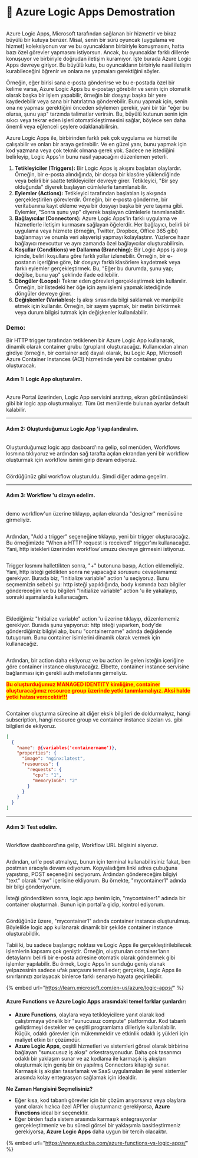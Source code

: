 # 💪 Azure Logic Apps Demostration

<figure><img src="../.gitbook/assets/azure-logic-apps.webp" alt=""><figcaption></figcaption></figure>

Azure Logic Apps, Microsoft tarafından sağlanan bir hizmettir ve biraz büyülü bir kutuya benzer. Misal, senin bir sürü oyuncak (uygulama ve hizmet) koleksiyonun var ve bu oyuncakların birbiriyle konuşmasını, hatta bazı özel görevler yapmasını istiyorsun. Ancak, bu oyuncaklar farklı dillerde konuşuyor ve birbiriyle doğrudan iletişim kuramıyor. İşte burada Azure Logic Apps devreye giriyor. Bu büyülü kutu, bu oyuncakların birbiriyle nasıl iletişim kurabileceğini öğrenir ve onlara ne yapmaları gerektiğini söyler.

Örneğin, eğer birisi sana e-posta gönderirse ve bu e-postada özel bir kelime varsa, Azure Logic Apps bu e-postayı görebilir ve senin için otomatik olarak başka bir işlem yapabilir, örneğin bir dosyayı başka bir yere kaydedebilir veya sana bir hatırlatma gönderebilir. Bunu yapmak için, senin ona ne yapması gerektiğini önceden söylemen gerekir, yani bir tür "eğer bu olursa, şunu yap" tarzında talimatlar verirsin. Bu, büyülü kutunun senin için sıkıcı veya tekrar eden işleri otomatikleştirmesini sağlar, böylece sen daha önemli veya eğlenceli şeylere odaklanabilirsin.

Azure Logic Apps ile, birbirinden farklı pek çok uygulama ve hizmet ile çalışabilir ve onları bir araya getirebilir. Ve en güzel yanı, bunu yapmak için kod yazmana veya çok teknik olmana gerek yok. Sadece ne istediğini belirleyip, Logic Apps'in bunu nasıl yapacağını düzenlemen yeterli.



1. **Tetikleyiciler (Triggers):** Bir Logic Apps iş akışını başlatan olaylardır. Örneğin, bir e-posta alındığında, bir dosya bir klasöre yüklendiğinde veya belirli bir saatte tetikleyiciler devreye girer. Tetikleyici, "Bir şey olduğunda" diyerek başlayan cümlelerle tanımlanabilir.
2. **Eylemler (Actions):** Tetikleyici tarafından başlatılan iş akışında gerçekleştirilen görevlerdir. Örneğin, bir e-posta gönderme, bir veritabanına kayıt ekleme veya bir dosyayı başka bir yere taşıma gibi. Eylemler, "Sonra şunu yap" diyerek başlayan cümlelerle tanımlanabilir.
3. **Bağlayıcılar (Connectors):** Azure Logic Apps'in farklı uygulama ve hizmetlerle iletişim kurmasını sağlayan öğelerdir. Her bağlayıcı, belirli bir uygulama veya hizmete (örneğin, Twitter, Dropbox, Office 365 gibi) bağlanmayı ve onunla veri alışverişi yapmayı kolaylaştırır. Yüzlerce hazır bağlayıcı mevcuttur ve aynı zamanda özel bağlayıcılar oluşturabilirsin.
4. **Koşullar (Conditions) ve Dallanma (Branching):** Bir Logic Apps iş akışı içinde, belirli koşullara göre farklı yollar izlenebilir. Örneğin, bir e-postanın içeriğine göre, bir dosyayı farklı klasörlere kaydetmek veya farklı eylemler gerçekleştirmek. Bu, "Eğer bu durumda, şunu yap; değilse, bunu yap" şeklinde ifade edilebilir.
5. **Döngüler (Loops):** Tekrar eden görevleri gerçekleştirmek için kullanılır. Örneğin, bir listedeki her öğe için aynı işlemi yapmak istediğinde döngüler devreye girer.
6. **Değişkenler (Variables):** İş akışı sırasında bilgi saklamak ve manipüle etmek için kullanılır. Örneğin, bir sayım yapmak, bir metin biriktirmek veya durum bilgisi tutmak için değişkenler kullanılabilir.



### Demo:

Bir HTTP trigger tarafından tetiklenen bir Azure Logic App kullanarak, dinamik olarak container grubu (grupları) oluşturacağız. Kullanıcıdan alınan girdiye (örneğin, bir container adı) dayalı olarak, bu Logic App, Microsoft Azure Container Instances (ACI) hizmetinde yeni bir container grubu oluşturacak.

#### Adım 1: Logic App oluşturalım.

<figure><img src="../.gitbook/assets/image (1) (1).png" alt=""><figcaption></figcaption></figure>

Azure Portal üzerinden, Logic App servisini arattırıp, ekran görüntüsündeki gibi bir logic app oluşturmalıyız. Tüm üst menülerde bulunan ayarlar default kalabilir.&#x20;

***

#### Adım 2: Oluşturduğumuz Logic App 'i yapılandıralım.

<figure><img src="../.gitbook/assets/image (1) (1) (1).png" alt=""><figcaption></figcaption></figure>

Oluşturduğumuz logic app dasboard'ına gelip, sol menüden, Workflows kısmına tıklıyoruz ve ardından sağ tarafta açılan ekrandan yeni bir workflow oluşturmak için workflow ismini girip devam ediyoruz.

<figure><img src="../.gitbook/assets/image (2) (1).png" alt=""><figcaption></figcaption></figure>

Gördüğünüz gibi workflow oluşturuldu. Şimdi diğer adıma geçelim.

***

#### Adım 3: Workflow 'u dizayn edelim.

<figure><img src="../.gitbook/assets/image (3) (1).png" alt=""><figcaption></figcaption></figure>

demo workflow'un üzerine tıklayıp, açılan ekranda "designer" menüsüne girmeliyiz.

<figure><img src="../.gitbook/assets/image (4) (1).png" alt=""><figcaption></figcaption></figure>

Ardından, "Add a trigger" seçeneğine tıklayıp, yeni bir trigger oluşturacağız. Bu örneğimizde "When a HTTP request is received" trigger'ını kullanacağız. Yani, http istekleri üzerinden workflow'umuzu devreye girmesini istiyoruz.

<figure><img src="../.gitbook/assets/image (5) (1).png" alt=""><figcaption></figcaption></figure>

Trigger kısmını hallettikten sonra, "+" butonuna basıp, Action eklemeliyiz. Yani, http isteği geldikten sonra ne yapacağız sorusunu cevaplamamız gerekiyor. Burada biz, "Initialize variable" action 'u seçiyoruz. Bunu seçmemizin sebebi şu: http isteği yapıldığında, body kısmında bazı bilgiler göndereceğim ve bu bilgileri "Initialize variable" action 'u ile yakalayıp, sonraki aşamalarda kullanacağım.

<figure><img src="../.gitbook/assets/image (6) (1).png" alt=""><figcaption></figcaption></figure>

<figure><img src="../.gitbook/assets/image (7) (1).png" alt=""><figcaption></figcaption></figure>

Eklediğimiz "Initialize variable" action 'u üzerine tıklayıp, düzenlememiz gerekiyor. Burada şunu yapıyoruz: http isteği yaparken, body'de gönderdiğimiz bilgiyi alıp, bunu "containername" adında değişkende tutuyorum. Bunu container isimlerini dinamik olarak vermek için kullanacağız.

<figure><img src="../.gitbook/assets/image (9) (1).png" alt=""><figcaption></figcaption></figure>

Ardından, bir action daha ekliyoruz ve bu action ile gelen isteğin içeriğine göre container instance oluşturacağız. Elbette, container instance servisine bağlanması için gerekli auth metotlarını girmeliyiz.&#x20;

<mark style="color:red;">**Bu oluşturduğumuz MANAGED IDENTITY kimliğine, container oluşturacağımız resource group üzerinde yetki tanımlamalıyız. Aksi halde yetki hatası verecektir!!!**</mark>

<figure><img src="../.gitbook/assets/image (10).png" alt=""><figcaption></figcaption></figure>

Container oluşturma sürecine ait diğer eksik bilgileri de doldurmalıyız, hangi subscription, hangi resource group ve container instance sizeları vs. gibi bilgileri de ekliyoruz.

```json
[
  {
    "name": @{variables('containername')},
    "properties": {
      "image": "nginx:latest",
      "resources": {
        "requests": {
          "cpu": "1",
          "memoryInGB": "2"
        }
      }
    }
  }
]
```

***

#### Adım 3: Test edelim.

<figure><img src="../.gitbook/assets/image (11).png" alt=""><figcaption></figcaption></figure>

Workflow dashboard'ına gelip, Workflow URL bilgisini alıyoruz.&#x20;

<figure><img src="../.gitbook/assets/image (7) (2).png" alt=""><figcaption></figcaption></figure>

Ardından, url'e post atmalıyız, bunun için terminal kullanabilirsiniz fakat, ben postman aracıyla devam ediyorum. Kopyaladığım linki adres çubuğuna yapıştırıp, POST seçeneğini seçiyorum. Ardından göndereceğim bilgiyi "text" olarak "raw" içerisine ekliyorum. Bu örnekte, "mycontainer1" adında bir bilgi gönderiyorum.&#x20;

İsteği gönderdikten sonra, logic app benim için, "mycontainer1" adında bir container oluşturmalı. Bunun için portal'a gidip, kontrol ediyorum.



<figure><img src="../.gitbook/assets/image (14).png" alt=""><figcaption></figcaption></figure>

Gördüğünüz üzere, "mycontainer1" adında container instance oluşturulmuş. Böylelikle logic app kullanarak dinamik bir şekilde container instance oluşturabildik.&#x20;



Tabii ki, bu sadece başlangıç noktası ve Logic Apps ile gerçekleştirilebilecek işlemlerin kapsamı çok geniştir. Örneğin, oluşturulan container'ların detaylarını belirli bir e-posta adresine otomatik olarak göndermek gibi işlemler yapılabilir. Bu örnek, Logic Apps'in sunduğu geniş olanak yelpazesinin sadece ufak parçasını temsil eder; gerçekte, Logic Apps ile sınırlarınızı zorlayacak binlerce farklı senaryo hayata geçirilebilir.

{% embed url="https://learn.microsoft.com/en-us/azure/logic-apps/" %}

#### Azure Functions ve Azure Logic Apps arasındaki temel farklar şunlardır:

* **Azure Functions**, olaylara veya tetikleyicilere yanıt olarak kod çalıştırmaya yönelik bir "sunucusuz compute" platformdur. Kod tabanlı geliştirmeyi destekler ve çeşitli programlama dilleriyle kullanılabilir. Küçük, odaklı görevler için mükemmeldir ve etkinlik odaklı iş yükleri için maliyet etkin bir çözümdür.
* **Azure Logic Apps**, çeşitli hizmetleri ve sistemleri görsel olarak birbirine bağlayan "sunucusuz iş akışı" orkestrasyonudur. Daha çok tasarımcı odaklı bir yaklaşım sunar ve az kodlama ile karmaşık iş akışları oluşturmak için geniş bir ön yapılmış Connectors kitaplığı sunar. Karmaşık iş akışları tasarlamak ve SaaS uygulamaları ile yerel sistemler arasında kolay entegrasyon sağlamak için idealdir.

**Ne Zaman Hangisini Seçmelisiniz?**

* Eğer kısa, kod tabanlı görevler için bir çözüm arıyorsanız veya olaylara yanıt olarak hızlıca özel API'ler oluşturmanız gerekiyorsa, **Azure Functions** ideal bir seçenektir.
* Eğer birden fazla sistem arasında karmaşık entegrasyonlar gerçekleştirmeniz ve bu süreci görsel bir yaklaşımla basitleştirmeniz gerekiyorsa, **Azure Logic Apps** daha uygun bir tercih olacaktır.

{% embed url="https://www.educba.com/azure-functions-vs-logic-apps/" %}
